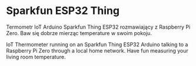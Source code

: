 # Sparkfun ESP32 Thing
Termometr IoT Arduino Sparkfun Thing ESP32 rozmawiający z Raspberry Pi Zero.
Baw się dobrze mierząc temperature w swoim pokoju.

IoT Thermometer running on an Sparkfun Thing ESP32 Arduino talking to a Raspberry Pi Zero through a local home network.
Have fun measuring your living room temperature.
